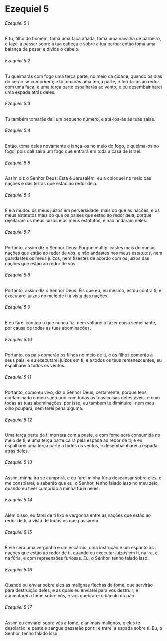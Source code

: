# Ezequiel 5

###### Ezequiel 5:1

E tu, filho do homem, toma uma faca afiada, toma uma navalha de barbeiro, e faze-a passar sobre a tua cabeça e sobre a tua barba; então toma uma balança de pesar, e divide o cabelo.

###### Ezequiel 5:2

Tu queimarás com fogo uma terça parte, no meio da cidade, quando os dias do cerco se cumprirem; e tu tomarás uma terça parte, e feri-la-ás ao redor com uma faca; e uma terça parte espalharás ao vento; e eu desembainharei uma espada atrás deles.

###### Ezequiel 5:3

Tu também tomarás dali um pequeno número, e atá-los-ás às tuas saias.

###### Ezequiel 5:4

Então, toma deles novamente e lança-os no meio do fogo, e queima-os no fogo; pois dali sairá um fogo que entrará em toda a casa de Israel.

###### Ezequiel 5:5

Assim diz o Senhor Deus: Esta é Jerusalém; eu a coloquei no meio das nações e das terras que estão ao redor dela.

###### Ezequiel 5:6

E ela mudou os meus juízos em perversidade, mais do que as nações, e os meus estatutos mais do que os países que estão ao redor dela; porque rejeitaram os meus juízos e os meus estatutos, e não andaram neles.

###### Ezequiel 5:7

Portanto, assim diz o Senhor Deus: Porque multiplicastes mais do que as nações que estão ao redor de vós, e não andastes nos meus estatutos, nem guardastes os meus juízos, nem fizestes de acordo com os juízos das nações que estão ao redor de vós.

###### Ezequiel 5:8

Portanto, assim diz o Senhor Deus: Eis que eu, eu mesmo, estou contra ti; e executarei juízos no meio de ti à vista das nações.

###### Ezequiel 5:9

E eu farei contigo o que nunca fiz, nem voltarei a fazer coisa semelhante, por causa de todas as tuas abominações.

###### Ezequiel 5:10

Portanto, os pais comerão os filhos no meio de ti, e os filhos comerão a seus pais; e eu executarei juízos em ti, e a todos os teus remanescentes, eu espalharei a todos os ventos.

###### Ezequiel 5:11

Portanto, como eu vivo, diz o Senhor Deus; certamente, porque tens contaminado o meu santuário com todas as tuas coisas detestáveis, e com todas as tuas abominações, por isso, eu também te diminuirei; nem meu olho poupará, nem terei pena alguma.

###### Ezequiel 5:12

Uma terça parte de ti morrerá com a peste, e com fome será consumida no meio de ti; e uma terça parte cairá pela espada ao redor de ti; e eu espalharei uma terça parte a todos os ventos, e desembainharei a espada atrás deles.

###### Ezequiel 5:13

Assim, minha ira se cumprirá, e eu farei minha fúria descansar sobre eles, e me consolarei; e saberão que eu, o Senhor, tenho falado isso no meu zelo, quando eu tiver cumprido a minha fúria neles.

###### Ezequiel 5:14

Além disso, eu farei de ti lixo e vergonha entre as nações que estão ao redor de ti, à vista de todos os que passarem.

###### Ezequiel 5:15

E ele será uma vergonha e um escárnio, uma instrução e um espanto às nações que estão ao redor de ti, quando eu executar juízos em ti, na ira, e na fúria, e com repreensões furiosas. Eu, o Senhor, tenho falado isso.

###### Ezequiel 5:16

Quando eu enviar sobre eles as malignas flechas da fome, que servirão para destruição deles, e as quais eu enviarei para vos destruir; e aumentarei a fome sobre vós, e vos quebrarei o báculo do pão.

###### Ezequiel 5:17

Assim eu enviarei sobre vós a fome, e animais malignos, e eles te desolarão; e peste e sangue passarão por ti; e trarei a espada sobre ti. Eu, o Senhor, tenho falado isso.

